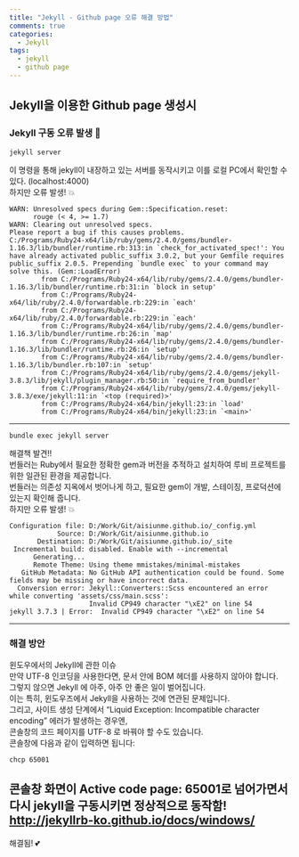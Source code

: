 ```yaml
---
title: "Jekyll - Github page 오류 해결 방법"
comments: true
categories:
  - Jekyll
tags:
  - jekyll
  - github page
---
```


## Jekyll을 이용한 Github page 생성시

### Jekyll 구동 오류 발생 :anger:
```
jekyll server
```
이 명령을 통해 jekyll이 내장하고 있는 서버를 동작시키고 이를 로컬 PC에서 확인할 수 있다. (localhost:4000)<br>
하지만 오류 발생! :boom:
```
WARN: Unresolved specs during Gem::Specification.reset:
      rouge (< 4, >= 1.7)
WARN: Clearing out unresolved specs.
Please report a bug if this causes problems.
C:/Programs/Ruby24-x64/lib/ruby/gems/2.4.0/gems/bundler-1.16.3/lib/bundler/runtime.rb:313:in `check_for_activated_spec!': You have already activated public_suffix 3.0.2, but your Gemfile requires public_suffix 2.0.5. Prepending `bundle exec` to your command may solve this. (Gem::LoadError)
        from C:/Programs/Ruby24-x64/lib/ruby/gems/2.4.0/gems/bundler-1.16.3/lib/bundler/runtime.rb:31:in `block in setup'
        from C:/Programs/Ruby24-x64/lib/ruby/2.4.0/forwardable.rb:229:in `each'
        from C:/Programs/Ruby24-x64/lib/ruby/2.4.0/forwardable.rb:229:in `each'
        from C:/Programs/Ruby24-x64/lib/ruby/gems/2.4.0/gems/bundler-1.16.3/lib/bundler/runtime.rb:26:in `map'
        from C:/Programs/Ruby24-x64/lib/ruby/gems/2.4.0/gems/bundler-1.16.3/lib/bundler/runtime.rb:26:in `setup'
        from C:/Programs/Ruby24-x64/lib/ruby/gems/2.4.0/gems/bundler-1.16.3/lib/bundler.rb:107:in `setup'
        from C:/Programs/Ruby24-x64/lib/ruby/gems/2.4.0/gems/jekyll-3.8.3/lib/jekyll/plugin_manager.rb:50:in `require_from_bundler'
        from C:/Programs/Ruby24-x64/lib/ruby/gems/2.4.0/gems/jekyll-3.8.3/exe/jekyll:11:in `<top (required)>'
        from C:/Programs/Ruby24-x64/bin/jekyll:23:in `load'
        from C:/Programs/Ruby24-x64/bin/jekyll:23:in `<main>'
```
---
```
bundle exec jekyll server
```
해결책 발견!!<br>
번들러는 Ruby에서 필요한 정확한 gem과 버전을 추적하고 설치하여 루비 프로젝트를 위한 일관된 환경을 제공합니다.<br>
번들러는 의존성 지옥에서 벗어나게 하고, 필요한 gem이 개발, 스테이징, 프로덕션에 있는지 확인해 줍니다.<br>
하지만 오류 발생! :boom:
```
Configuration file: D:/Work/Git/aisiunme.github.io/_config.yml
            Source: D:/Work/Git/aisiunme.github.io
       Destination: D:/Work/Git/aisiunme.github.io/_site
 Incremental build: disabled. Enable with --incremental
      Generating...
      Remote Theme: Using theme mmistakes/minimal-mistakes
   GitHub Metadata: No GitHub API authentication could be found. Some fields may be missing or have incorrect data.
  Conversion error: Jekyll::Converters::Scss encountered an error while converting 'assets/css/main.scss':
                    Invalid CP949 character "\xE2" on line 54
jekyll 3.7.3 | Error:  Invalid CP949 character "\xE2" on line 54
```
---
### 해결 방안
윈도우에서의 Jekyll에 관한 이슈<br>
만약 UTF-8 인코딩을 사용한다면, 문서 안에 BOM 헤더를 사용하지 않아야 합니다.<br>
그렇지 않으면 Jekyll 에 아주, 아주 안 좋은 일이 벌어집니다.<br>
이는 특히, 윈도우즈에서 Jekyll을 사용하는 것에 연관된 문제입니다.<br>
그리고, 사이트 생성 단계에서 “Liquid Exception: Incompatible character encoding” 에러가 발생하는 경우엔,<br>
콘솔창의 코드 페이지를 UTF-8 로 바꿔야 할 수도 있습니다.<br>
콘솔창에 다음과 같이 입력하면 됩니다:
```
chcp 65001
```
콘솔창 화면이 Active code page: 65001로 넘어가면서 다시 jekyll을 구동시키면 정상적으로 동작함!<br>
http://jekyllrb-ko.github.io/docs/windows/
---
해결됨! :two_hearts:
